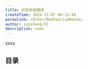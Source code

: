 ```yaml
---
title: 红色旅游路线
createTime: 2024-11-07 00:12:49
permalink: /Other/RedTourismRoute/
author: sunshang-hl
description: xxxx
---
```


xxxx

## 目录

